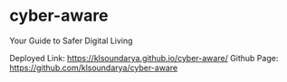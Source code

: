 # cyber-aware
Your Guide to Safer Digital Living

Deployed Link: https://klsoundarya.github.io/cyber-aware/
Github Page: https://github.com/klsoundarya/cyber-aware
 